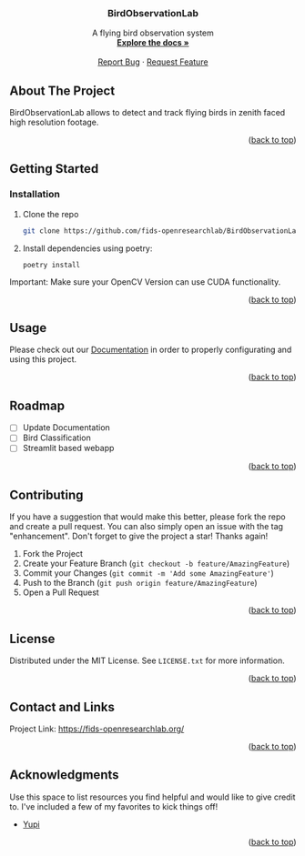 <!-- PROJECT LOGO -->
<br />


<div align="center">
<!--
  <a href="https://github.com/othneildrew/Best-README-Template">
    <img src="images/logo.png" alt="Logo" width="80" height="80">
  </a>
-->
  <h3 align="center">BirdObservationLab</h3>

  <p align="center">
    A flying bird observation system
    <br />
    <a href="https://fids-openresearchlab.github.io/BirdObservationLab/"><strong>Explore the docs »</strong></a>
    <br />
    <br />
    <!---
    <a href="https://github.com/othneildrew/Best-README-Template">View Demo</a>
    ·
    -->
    <a href="https://github.com/fidsopenresearchlab/BirdObservationLab/issues">Report Bug</a>
    ·
    <a href="https://github.com/fidsopenresearchlab/BirdObservationLab/issues">Request Feature</a>
  </p>
</div>




<!-- ABOUT THE PROJECT -->
## About The Project

BirdObservationLab allows to detect and track flying birds in zenith faced high resolution footage. 

<p align="right">(<a href="#readme-top">back to top</a>)</p>


<!-- GETTING STARTED -->
## Getting Started

### Installation

1. Clone the repo
   ```sh
   git clone https://github.com/fids-openresearchlab/BirdObservationLab.git
   ```
2. Install dependencies using poetry:
    ```shell
    poetry install
    ```

Important: Make sure your OpenCV Version can use CUDA functionality.

<p align="right">(<a href="#readme-top">back to top</a>)</p>



<!-- USAGE EXAMPLES -->
## Usage

Please check out our [Documentation]("https://fids-openresearchlab.github.io/BirdObservationLab/) in order to properly configurating and using this project.


<p align="right">(<a href="#readme-top">back to top</a>)</p>



<!-- ROADMAP -->
## Roadmap
- [ ] Update Documentation
- [ ] Bird Classification
- [ ] Streamlit based webapp

<p align="right">(<a href="#readme-top">back to top</a>)</p>



<!-- CONTRIBUTING -->
## Contributing
If you have a suggestion that would make this better, please fork the repo and create a pull request. You can also simply open an issue with the tag "enhancement".
Don't forget to give the project a star! Thanks again!

1. Fork the Project
2. Create your Feature Branch (`git checkout -b feature/AmazingFeature`)
3. Commit your Changes (`git commit -m 'Add some AmazingFeature'`)
4. Push to the Branch (`git push origin feature/AmazingFeature`)
5. Open a Pull Request

<p align="right">(<a href="#readme-top">back to top</a>)</p>



<!-- LICENSE -->
## License

Distributed under the MIT License. See `LICENSE.txt` for more information.

<p align="right">(<a href="#readme-top">back to top</a>)</p>



<!-- CONTACT -->
## Contact and Links
Project Link: https://fids-openresearchlab.org/

<p align="right">(<a href="#readme-top">back to top</a>)</p>



<!-- ACKNOWLEDGMENTS -->
## Acknowledgments

Use this space to list resources you find helpful and would like to give credit to. I've included a few of my favorites to kick things off!
* [Yupi](https://github.com/yupidevs/yupi)


<p align="right">(<a href="#readme-top">back to top</a>)</p>



<!-- MARKDOWN LINKS & IMAGES -->
<!-- https://www.markdownguide.org/basic-syntax/#reference-style-links -->
[contributors-shield]: https://img.shields.io/github/contributors/othneildrew/Best-README-Template.svg?style=for-the-badge
[contributors-url]: https://github.com/othneildrew/Best-README-Template/graphs/contributors
[forks-shield]: https://img.shields.io/github/forks/othneildrew/Best-README-Template.svg?style=for-the-badge
[forks-url]: https://github.com/othneildrew/Best-README-Template/network/members
[stars-shield]: https://img.shields.io/github/stars/othneildrew/Best-README-Template.svg?style=for-the-badge
[stars-url]: https://github.com/othneildrew/Best-README-Template/stargazers
[issues-shield]: https://img.shields.io/github/issues/othneildrew/Best-README-Template.svg?style=for-the-badge
[issues-url]: https://github.com/othneildrew/Best-README-Template/issues
[license-shield]: https://img.shields.io/github/license/othneildrew/Best-README-Template.svg?style=for-the-badge
[license-url]: https://github.com/othneildrew/Best-README-Template/blob/master/LICENSE.txt
[linkedin-shield]: https://img.shields.io/badge/-LinkedIn-black.svg?style=for-the-badge&logo=linkedin&colorB=555
[linkedin-url]: https://linkedin.com/in/othneildrew
[product-screenshot]: images/screenshot.png
[Next.js]: https://img.shields.io/badge/next.js-000000?style=for-the-badge&logo=nextdotjs&logoColor=white
[Next-url]: https://nextjs.org/
[React.js]: https://img.shields.io/badge/React-20232A?style=for-the-badge&logo=react&logoColor=61DAFB
[React-url]: https://reactjs.org/
[Vue.js]: https://img.shields.io/badge/Vue.js-35495E?style=for-the-badge&logo=vuedotjs&logoColor=4FC08D
[Vue-url]: https://vuejs.org/
[Angular.io]: https://img.shields.io/badge/Angular-DD0031?style=for-the-badge&logo=angular&logoColor=white
[Angular-url]: https://angular.io/
[Svelte.dev]: https://img.shields.io/badge/Svelte-4A4A55?style=for-the-badge&logo=svelte&logoColor=FF3E00
[Svelte-url]: https://svelte.dev/
[Laravel.com]: https://img.shields.io/badge/Laravel-FF2D20?style=for-the-badge&logo=laravel&logoColor=white
[Laravel-url]: https://laravel.com
[Bootstrap.com]: https://img.shields.io/badge/Bootstrap-563D7C?style=for-the-badge&logo=bootstrap&logoColor=white
[Bootstrap-url]: https://getbootstrap.com
[JQuery.com]: https://img.shields.io/badge/jQuery-0769AD?style=for-the-badge&logo=jquery&logoColor=white
[JQuery-url]: https://jquery.com

<!---
## Restart Stream automatically
crontab -e
@reboot  /home/fids/fids_bird_detection_and_tracking/run_stream_job.py
*/5 * * * * /home/fids/fids_bird_detection_and_tracking/run_stream_job.py


## Docker

### Create Networks

```docker network create -d bridge fids-network```

``` docker network create nats-network```

### Local mongoDB

#### Pull mongoDB docker image

```
docker pull mongo
```

#### Start a mongo server

The environment variables `MONGO_INITDB_ROOT_USERNAME` and `MONGO_INITDB_ROOT_PASSWORD` should be set respectively.

```
docker run -p 27017:27017 --env MONGO_INITDB_ROOT_USERNAME=<username> --env MONGO_INITDB_ROOT_PASSWORD=<password> --name fids_mongo -t -i --network fids-network --network-alias mongo --rm mongo:latest

```

nohup python3 detection_worker.py -source /media/kubus/kubus_data/data/ressources/footage -weights_path
/media/kubus/kubus_data/data/detection/yolov4/yolov4-bird_last.weights -yolo_config_path
/media/kubus/kubus_data/data/detection/yolov4/yolov4-bird.cfg & exit

-->